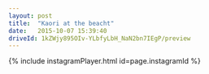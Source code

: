 ```yaml
---
layout: post
title:  "Kaori at the beacht"
date:   2015-10-07 15:39:40
driveId: 1kZWjy895OIv-YLbfyLbH_NaN2bn7IEgP/preview
---
```


{% include instagramPlayer.html id=page.instagramId %}



